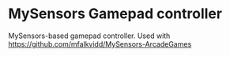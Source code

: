 # MySensors Gamepad controller
MySensors-based gamepad controller. Used with https://github.com/mfalkvidd/MySensors-ArcadeGames
